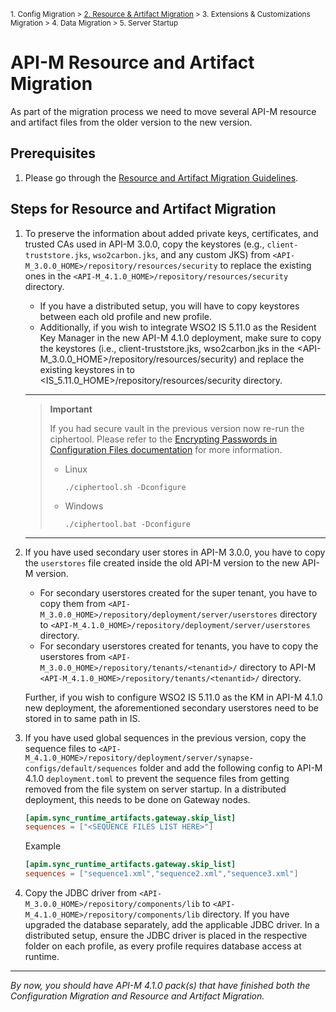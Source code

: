 <small> 1. Config Migration > [2. Resource & Artifact Migration](./resource-and-artifact-migration.md) > 3. Extensions & Customizations Migration > 4. Data Migration > 5. Server Startup </small>

# API-M Resource and Artifact Migration

As part of the migration process we need to move several API-M resource and artifact files from the older version to the new version. 

## Prerequisites

1. Please go through the [Resource and Artifact Migration Guidelines](../../../general-resource-and-artifact-migration.md).

## Steps for Resource and Artifact Migration

1. To preserve the information about added private keys, certificates, and trusted CAs used in API-M 3.0.0, copy the keystores (e.g., `client-truststore.jks`, `wso2carbon.jks`, and any custom JKS) from `<API-M_3.0.0_HOME>/repository/resources/security` to replace the existing ones in the `<API-M_4.1.0_HOME>/repository/resources/security` directory. 

   - If you have a distributed setup, you will have to copy keystores between each old profile and new profile.
   - Additionally, if you wish to integrate WSO2 IS 5.11.0 as the Resident Key Manager in the new API-M 4.1.0 deployment, make sure to copy the keystores (i.e., client-truststore.jks, wso2carbon.jks in the <API-M_3.0.0_HOME>/repository/resources/security) and replace the existing keystores in to <IS_5.11.0_HOME>/repository/resources/security directory.
    ---
    > **Important**
    > 
    > If you had secure vault in the previous version now re-run the ciphertool. Please refer to the [Encrypting Passwords in Configuration Files documentation](https://apim.docs.wso2.com/en/4.1.0/install-and-setup/setup/security/logins-and-passwords/working-with-encrypted-passwords/#encrypting-passwords-in-product-configurations) for more information.
    >  - Linux
    >    ```
    >    ./ciphertool.sh -Dconfigure
    >    ```
    >  - Windows
    >    ```
    >    ./ciphertool.bat -Dconfigure
    >    ```

    ---

2. If you have used secondary user stores in API-M 3.0.0, you have to copy the `userstores` file created inside the old API-M version to the new API-M version.

   - For secondary userstores created for the super tenant, you have to copy them from `<API-M_3.0.0_HOME>/repository/deployment/server/userstores` directory to `<API-M_4.1.0_HOME>/repository/deployment/server/userstores` directory.
   - For secondary userstores created for tenants, you have to copy the userstores from `<API-M_3.0.0_HOME>/repository/tenants/<tenantid>/`  directory to API-M `<API-M_4.1.0_HOME>/repository/tenants/<tenantid>/` directory.

   Further, if you wish to configure WSO2 IS 5.11.0 as the KM in API-M 4.1.0 new deployment, the aforementioned secondary userstores need to be stored in to same path in IS.


3. If you have used global sequences in the previous version, copy the sequence files to `<API-M_4.1.0_HOME>/repository/deployment/server/synapse-configs/default/sequences` folder and add the following config to API-M 4.1.0 `deployment.toml` to prevent the sequence files from getting removed from the file system on server startup. In a distributed deployment, this needs to be done on Gateway nodes.
   
    ```toml
    [apim.sync_runtime_artifacts.gateway.skip_list]
    sequences = ["<SEQUENCE FILES LIST HERE>"]
   ```
   
   Example
   ```toml
   [apim.sync_runtime_artifacts.gateway.skip_list]
   sequences = ["sequence1.xml","sequence2.xml","sequence3.xml"]
    ```

4. Copy the JDBC driver from `<API-M_3.0.0_HOME>/repository/components/lib` to `<API-M_4.1.0_HOME>/repository/components/lib` directory. If you have upgraded the database separately, add the applicable JDBC driver. In a distributed setup, ensure the JDBC driver is placed in the respective folder on each profile, as every profile requires database access at runtime.
   
---
*By now, you should have API-M 4.1.0 pack(s) that have finished both the Configuration Migration and Resource and Artifact Migration.*
